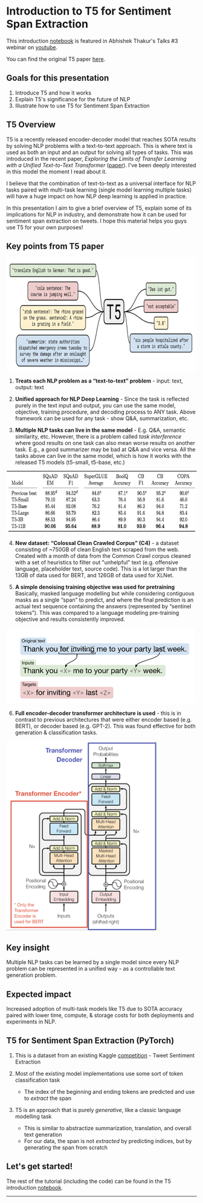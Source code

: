 # Introduction to T5 for Sentiment Span Extraction

This introduction [notebook](https://github.com/enzoampil/t5-intro/blob/master/t5_qa_training_pytorch_span_extraction.ipynb) is featured in Abhishek Thakur's Talks #3 webinar on [youtube](https://www.youtube.com/watch?v=4LYw_UIdd4A).

You can find the original T5 paper [here](https://arxiv.org/abs/1910.10683).

## Goals for this presentation

1. Introduce T5 and how it works
2. Explain T5's significance for the future of NLP
3. Illustrate how to use T5 for Sentiment Span Extraction


## T5 Overview

T5 is a recently released encoder-decoder model that reaches SOTA results by solving NLP problems with a text-to-text approach. This is where text is used as both an input and an output for solving all types of tasks. This was introduced in the recent paper, *Exploring the Limits of Transfer Learning with a
Unified Text-to-Text Transformer* ([paper](https://arxiv.org/pdf/1910.10683.pdf)). I've been deeply interested in this model the moment I read about it.

I believe that the combination of text-to-text as a universal interface for NLP tasks paired with multi-task learning (single model learning multiple tasks) will have a huge impact on how NLP deep learning is applied in practice.

In this presentation I aim to give a brief overview of T5, explain some of its implications for NLP in industry, and demonstrate how it can be used for sentiment span extraction on tweets. I hope this material helps you guys use T5 for your own purposes!


## Key points from T5 paper

<img src="unified_approach.png" width="700" height="300" />

1. **Treats each NLP problem as a “text-to-text” problem** - input: text, output: text

2. **Unified approach for NLP Deep Learning** - Since the task is reflected purely in the text input and output, you can use the same model, objective, training procedure, and decoding process to ANY task. Above framework can be used for any task - show Q&A, summarization, etc.

3. **Multiple NLP tasks can live in the same model** - E.g. Q&A, semantic similarity, etc. However, there is a problem called *task interference* where good results on one task can also mean worse results on another task. E.g., a good summarizer may be bad at Q&A and vice versa. All the tasks above can live in the same model, which is how it works with the released T5 models (t5-small, t5-base, etc.)

<img src="multi_task_model.png" width="700" height="165" />

4. **New dataset: “Colossal Clean Crawled Corpus” (C4)** - a dataset consisting of ~750GB of clean English text scraped from the web. Created with a month of data from the Common Crawl corpus cleaned with a set of heuristics to filter out "unhelpful" text (e.g. offensive language, placeholder text, source code). This is a lot larger than the 13GB of data used for BERT, and 126GB of data used for XLNet.


5. **A simple denoising training objective was used for pretraining** Basically, masked language modelling but while considering contiguous masks as a single “span” to predict, and where the final prediction is an actual text sequence containing the answers (represented by “sentinel tokens”). This was compared to a language modeling pre-training objective and results consistently improved.

<img src="denoising.png" width="500" height="200" />

6. **Full encoder-decoder transformer architecture is used** - this is in contrast to previous architectures that were either encoder based (e.g. BERT), or decoder based (e.g. GPT-2). This was found effective for both generation & classification tasks.

<img src="encoder_decoder.png" width="400" height="500" />


## Key insight

Multiple NLP tasks can be learned by a single model since every NLP problem can be represented in a unified way - as a controllable text generation problem.

## Expected impact

Increased adoption of multi-task models like T5 due to SOTA accuracy paired with lower time, compute, & storage costs for both deployments and experiments in NLP.

## T5 for Sentiment Span Extraction (PyTorch)

1. This is a dataset from an existing Kaggle [competition](https://www.kaggle.com/c/tweet-sentiment-extraction/data) - Tweet Sentiment Extraction
2. Most of the existing model implementations use some sort of token classification task
    - The index of the beginning and ending tokens are predicted and use to *extract* the span

3. T5 is an approach that is purely *generative*, like a classic language modelling task
    - This is similar to abstractize summarization, translation, and overall text generation
    - For our data, the span is not *extracted* by predicting indices, but by generating the span from scratch

## Let's get started!

The rest of the tutorial (including the code) can be found in the T5 introduction [notebook](https://github.com/enzoampil/t5-intro/blob/master/t5_qa_training_pytorch_span_extraction.ipynb).

-----------------------------------------------------------------------------
